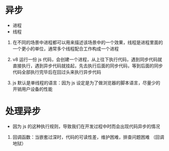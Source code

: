 # 异步

- 进程
- 线程

1. 在不同的场景中进程都可以用来描述该场景中的一个效果，线程是进程里面的一个更小的单位，通常多个线程配合工作构成一个进程

2. v8 运行一份 js 代码，会创建一个进程，从上往下执行代码，遇到同步代码就直接执行，遇到异步代码就挂起，先去执行后面的同步代码，等到后面的同步代码全部执行完毕后在回过头来执行异步代码

3. js 默认是单线程的语言：因为 js 设定是为了做浏览器的脚本语言，尽量少的开销用户设备的性能

# 处理异步

- 因为 js 的这种执行规则，导致我们在开发过程中时而会出现代码异步的情况

1. 回调函数：当嵌套过深时，代码的可读性差，维护困难，排查问题困难 （回调地狱）
